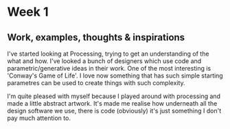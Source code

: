# Week 1
## Work, examples, thoughts & inspirations 

I've started looking at Processing, trying to get an understanding of the what and how. I've looked a bunch of designers which use code and parametric/generative ideas in their work. One of the most interesting is 'Conway's Game of Life'. I love now something that has such simple starting parametres can be used to create things with such complexity. <br/>

I'm quite pleased with myself because I played around with processing and made a little abstract artwork. It's made me realise how underneath all the design software we use, there is code (obviously) it's just something I don't pay much attention to.
